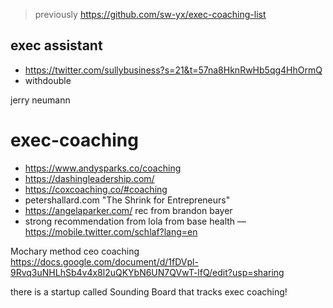 > previously https://github.com/sw-yx/exec-coaching-list



## exec assistant 

- https://twitter.com/sullybusiness?s=21&t=57na8HknRwHb5qg4HhOrmQ
- withdouble



jerry neumann

# exec-coaching

- https://www.andysparks.co/coaching
- https://dashingleadership.com/
- https://coxcoaching.co/#coaching
- petershallard.com "The Shrink for Entrepreneurs"
- https://angelaparker.com/ rec from brandon bayer
- strong recommendation from lola from base health — https://mobile.twitter.com/schlaf?lang=en

Mochary method ceo coaching https://docs.google.com/document/d/1fDVpl-9Rvq3uNHLhSb4v4x8l2uQKYbN6UN7QVwT-lfQ/edit?usp=sharing

there is a startup called Sounding Board that tracks exec coaching!